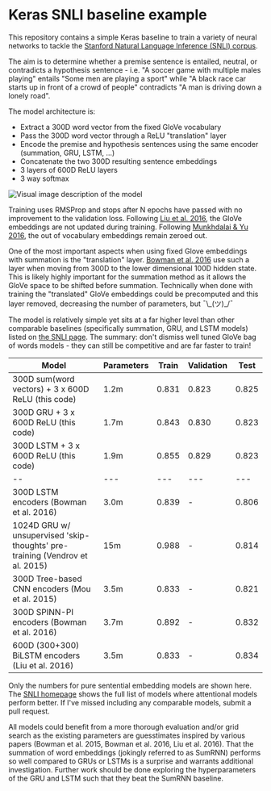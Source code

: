 # Keras SNLI baseline example

This repository contains a simple Keras baseline to train a variety of neural networks to tackle the [Stanford Natural Language Inference (SNLI) corpus](http://nlp.stanford.edu/projects/snli/).

The aim is to determine whether a premise sentence is entailed, neutral, or contradicts a hypothesis sentence - i.e. "A soccer game with multiple males playing" entails "Some men are playing a sport" while "A black race car starts up in front of a crowd of people" contradicts "A man is driving down a lonely road".

The model architecture is:

+ Extract a 300D word vector from the fixed GloVe vocabulary
+ Pass the 300D word vector through a ReLU "translation" layer
+ Encode the premise and hypothesis sentences using the same encoder (summation, GRU, LSTM, ...)
+ Concatenate the two 300D resulting sentence embeddings
+ 3 layers of 600D ReLU layers
+ 3 way softmax

![Visual image description of the model](https://rawgit.com/Smerity/keras_snli/master/snli_model.svg)

Training uses RMSProp and stops after N epochs have passed with no improvement to the validation loss.
Following [Liu et al. 2016](http://arxiv.org/abs/1605.09090), the GloVe embeddings are not updated during training.
Following [Munkhdalai & Yu 2016](http://arxiv.org/abs/1607.04315), the out of vocabulary embeddings remain zeroed out.

One of the most important aspects when using fixed Glove embeddings with summation is the "translation" layer.
[Bowman et al. 2016](http://nlp.stanford.edu/pubs/snli_paper.pdf) use such a layer when moving from 300D to the lower dimensional 100D hidden state.
This is likely highly important for the summation method as it allows the GloVe space to be shifted before summation.
Technically when done with training the "translated" GloVe embeddings could be precomputed and this layer removed, decreasing the number of parameters, but ¯\\\_(ツ)\_/¯

The model is relatively simple yet sits at a far higher level than other comparable baselines (specifically summation, GRU, and LSTM models) listed on [the SNLI page](http://nlp.stanford.edu/projects/snli/).
The summary: don't dismiss well tuned GloVe bag of words models - they can still be competitive and are far faster to train!

Model                                              | Parameters | Train  | Validation | Test
---                                                | ---        | ---    | ---        | ---
300D sum(word vectors) + 3 x 600D ReLU (this code) | 1.2m       | 0.831  | 0.823      | 0.825
300D GRU + 3 x 600D ReLU (this code)               | 1.7m       | 0.843  | 0.830      | 0.823
300D LSTM + 3 x 600D ReLU (this code)              | 1.9m       | 0.855  | 0.829      | 0.823
--                                                 | ---        | ---    | ---        | ---
300D LSTM encoders (Bowman et al. 2016)            | 3.0m       | 0.839  | -          | 0.806
1024D GRU w/ unsupervised 'skip-thoughts' pre-training (Vendrov et al. 2015) | 15m | 0.988 | - | 0.814
300D Tree-based CNN encoders (Mou et al. 2015)     | 3.5m       | 0.833  | -          | 0.821
300D SPINN-PI encoders (Bowman et al. 2016)        | 3.7m       | 0.892  | -          | 0.832
600D (300+300) BiLSTM encoders (Liu et al. 2016)   | 3.5m       | 0.833  | -          | 0.834

Only the numbers for pure sentential embedding models are shown here.
The [SNLI homepage](http://nlp.stanford.edu/projects/snli/) shows the full list of models where attentional models perform better.
If I've missed including any comparable models, submit a pull request.

All models could benefit from a more thorough evaluation and/or grid search as the existing parameters are guesstimates inspired by various papers (Bowman et al. 2015, Bowman et al. 2016, Liu et al. 2016).
That the summation of word embeddings (jokingly referred to as SumRNN) performs so well compared to GRUs or LSTMs is a surprise and warrants additional investigation.
Further work should be done exploring the hyperparameters of the GRU and LSTM such that they beat the SumRNN baseline.
